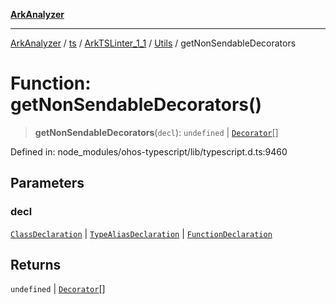 [**ArkAnalyzer**](../../../../../../../../README.md)

***

[ArkAnalyzer](../../../../../../../../globals.md) / [ts](../../../../../README.md) / [ArkTSLinter\_1\_1](../../../README.md) / [Utils](../README.md) / getNonSendableDecorators

# Function: getNonSendableDecorators()

> **getNonSendableDecorators**(`decl`): `undefined` \| [`Decorator`](../../../../../interfaces/Decorator.md)[]

Defined in: node\_modules/ohos-typescript/lib/typescript.d.ts:9460

## Parameters

### decl

[`ClassDeclaration`](../../../../../interfaces/ClassDeclaration.md) | [`TypeAliasDeclaration`](../../../../../interfaces/TypeAliasDeclaration.md) | [`FunctionDeclaration`](../../../../../interfaces/FunctionDeclaration.md)

## Returns

`undefined` \| [`Decorator`](../../../../../interfaces/Decorator.md)[]
